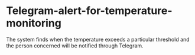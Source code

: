 # Telegram-alert-for-temperature-monitoring
The system finds when the temperature exceeds a particular threshold and the person concerned will be notified through Telegram.
